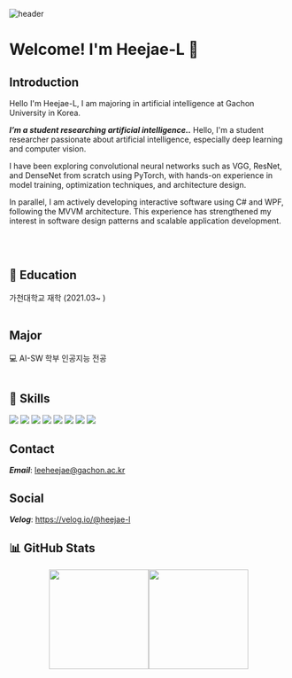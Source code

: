 ![header](https://capsule-render.vercel.app/api?type=waving&color=auto&height=300&section=header&text=Heejae-L&fontSize=60)
# Welcome! I'm Heejae-L 👋

## Introduction

Hello I'm Heejae-L, I am majoring in artificial intelligence at Gachon University in Korea.

***I’m a student researching artificial intelligence..***
Hello, I'm a student researcher passionate about artificial intelligence, especially deep learning and computer vision.

I have been exploring convolutional neural networks such as VGG, ResNet, and DenseNet from scratch using PyTorch, with hands-on experience in model training, optimization techniques, and architecture design.

In parallel, I am actively developing interactive software using C# and WPF, following the MVVM architecture. This experience has strengthened my interest in software design patterns and scalable application development.


<br/><br/>

## 🏢 Education

가천대학교 재학
(2021.03~  )
<br/><br/>

## Major

💻 AI-SW 학부 인공지능 전공
<br/><br/>

## 🚀 Skills

<img src="https://img.shields.io/badge/JAVA-5382a1?style=flat&logo=Java&logoColor=black"/>
<img src="https://img.shields.io/badge/SpringBoot-6DB33F?style=flat&logo=SpringBoot&logoColor=white"/>
<img src="https://img.shields.io/badge/Python-3776AB?style=flat&logo=Python&logoColor=white"/>
<img src="https://img.shields.io/badge/C-A8B9CC?style=flat&logo=C&logoColor=black"/>
<img src="https://img.shields.io/badge/CSharp-239120?style=flat&logo=C%20Sharp&logoColor=white"/>
<img src="https://img.shields.io/badge/WPF-5C2D91?style=flat&logo=Windows&logoColor=white"/>
<img src="https://img.shields.io/badge/JavaScript-F7DF1E?style=flat&logo=JavaScript&logoColor=black"/>
<img src="https://img.shields.io/badge/HTML-E34F26?style=flat&logo=HTML5&logoColor=black"/>



## Contact

***Email***: leeheejae@gachon.ac.kr

## Social
***Velog***: https://velog.io/@heejae-l

## 📊 GitHub Stats

<div align="center" style="display: flex; justify-content: center;">
  <img src="https://github-readme-stats.vercel.app/api?username=Heejae-L&theme=flag-india&show_icons=true" height="180"/>
  <img src="https://github-readme-stats.vercel.app/api/top-langs/?username=Heejae-L&layout=compact&langs_count=6" height="180"/>
</div>


